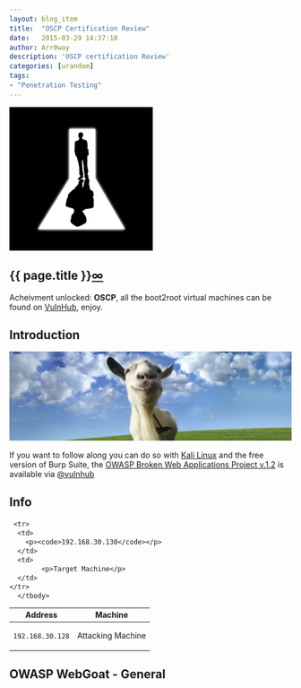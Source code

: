 ```yaml
---
layout: blog_item
title:  "OSCP Certification Review"
date:   2015-03-29 14:37:10
author: Arr0way
description: 'OSCP certification Review'
categories: [urandom]
tags:
- "Penetration Testing"
---
```


<section class="enum-box">
  <div class="grid">
    <div class="unit whole">
      <div class="grid pane">
        <div class="unit whole center-on-mobiles">
         <img src="/img/offsec.png" alt="offsec logo">
          <div class="pane-content">
            <h1>{{ page.title }}<a href="{{ page.url }}" class="permalink" title="Permalink">∞</a></h1>
            <p>Acheivment unlocked: <b>OSCP</b>, all the boot2root virtual machines can be found on <a href="https://vulnhub.com">VulnHub</a>, enjoy.</p>
          </div>
         </div>
        <div class="clear"></div>
      </div>
    </div>
  </div>
</section>


## Introduction



![OWASP WebGoat](/img/blog/owasp-web-app-testing/webgoat.jpg)

If you want to follow along you can do so with [Kali Linux](https://www.kali.org/) and the free version of Burp Suite, the [OWASP Broken Web Applications Project v.1.2](https://www.vulnhub.com/entry/owasp-broken-web-applications-project-12,46/) is available via [@vulnhub](https://twitter.com/vulnhub)   


## Info

<div class="mobile-side-scroller">
<table>
  <thead>
    <tr>
      <th>Address</th>
      <th>Machine</th>
    </tr>
  </thead>
      <tbody>
      <tr>
      <td>
        <p><code>192.168.30.128</code></p>
      </td>
      <td>
            <p>Attacking Machine</p>
      </td>
    </tr>

     <tr>
      <td>
        <p><code>192.168.30.130</code></p>
      </td>
      <td>
            <p>Target Machine</p>
      </td>
    </tr>
      </tbody>
</table>
</div>

## OWASP WebGoat - General
